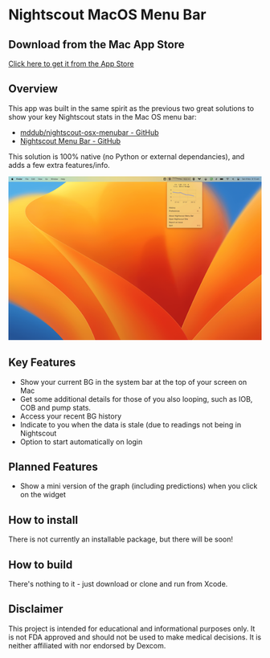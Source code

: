 # Nightscout MacOS Menu Bar

## Download from the Mac App Store
[Click here to get it from the App Store](https://apps.apple.com/au/app/nightscout-menu-bar/id1639776072?mt=12)

## Overview

This app was built in the same spirit as the previous two great solutions to show your key Nightscout stats in the Mac OS menu bar:
* [mddub/nightscout-osx-menubar - GitHub](https://github.com/mddub/nightscout-osx-menubar)
* [Nightscout Menu Bar - GitHub](https://github.com/mpangburn/NightscoutMenuBar)

This solution is 100% native (no Python or external dependancies), and adds a few extra features/info.

[![main app screenshot](/assets/screenshot_opened_small.png)](/assets/screenshot_opened.png)

## Key Features
* Show your current BG in the system bar at the top of your screen on Mac
* Get some additional details for those of you also looping, such as IOB, COB and pump stats.
* Access your recent BG history
* Indicate to you when the data is stale (due to readings not being in Nightscout
* Option to start automatically on login

## Planned Features
* Show a mini version of the graph (including predictions) when you click on the widget

## How to install
There is not currently an installable package, but there will be soon!

## How to build
There's nothing to it - just download or clone and run from Xcode.

## Disclaimer
This project is intended for educational and informational purposes only. It is not FDA approved and should not be used to make medical decisions. It is neither affiliated with nor endorsed by Dexcom.

